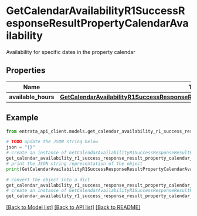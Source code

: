 # GetCalendarAvailabilityR1SuccessResponseResultPropertyCalendarAvailability

Availability for specific dates in the property calendar

## Properties

Name | Type | Description | Notes
------------ | ------------- | ------------- | -------------
**available_hours** | [**GetCalendarAvailabilityR1SuccessResponseResultPropertyCalendarAvailabilityAvailableHours**](GetCalendarAvailabilityR1SuccessResponseResultPropertyCalendarAvailabilityAvailableHours.md) |  | [optional] 

## Example

```python
from entrata_api_client.models.get_calendar_availability_r1_success_response_result_property_calendar_availability import GetCalendarAvailabilityR1SuccessResponseResultPropertyCalendarAvailability

# TODO update the JSON string below
json = "{}"
# create an instance of GetCalendarAvailabilityR1SuccessResponseResultPropertyCalendarAvailability from a JSON string
get_calendar_availability_r1_success_response_result_property_calendar_availability_instance = GetCalendarAvailabilityR1SuccessResponseResultPropertyCalendarAvailability.from_json(json)
# print the JSON string representation of the object
print(GetCalendarAvailabilityR1SuccessResponseResultPropertyCalendarAvailability.to_json())

# convert the object into a dict
get_calendar_availability_r1_success_response_result_property_calendar_availability_dict = get_calendar_availability_r1_success_response_result_property_calendar_availability_instance.to_dict()
# create an instance of GetCalendarAvailabilityR1SuccessResponseResultPropertyCalendarAvailability from a dict
get_calendar_availability_r1_success_response_result_property_calendar_availability_from_dict = GetCalendarAvailabilityR1SuccessResponseResultPropertyCalendarAvailability.from_dict(get_calendar_availability_r1_success_response_result_property_calendar_availability_dict)
```
[[Back to Model list]](../README.md#documentation-for-models) [[Back to API list]](../README.md#documentation-for-api-endpoints) [[Back to README]](../README.md)


